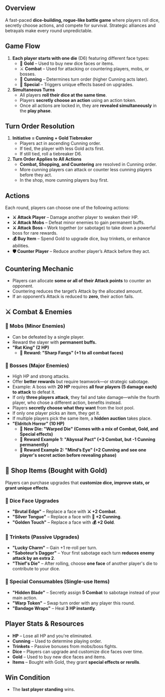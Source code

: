 ## **Overview**

A fast-paced **dice-building, rogue-like battle game** where players roll dice, secretly choose actions, and compete for survival. Strategic alliances and betrayals make every round unpredictable.

## **Game Flow**

1. **Each player starts with one die** (D6) featuring different face types:
	- 🎲 **Gold** – Used to buy new dice faces or items.
	- ⚔ **Combat** – Used for attacking or countering players, mobs, or bosses.
	- 🧠 **Cunning** – Determines turn order (higher Cunning acts later).
	- 🎁 **Special** – Triggers unique effects based on upgrades.
2. **Simultaneous Turns**
	- All players **roll their dice at the same time**.
	- Players **secretly choose an action** using an action token.
	- Once all actions are locked in, they are **revealed simultaneously** in the **play phase**.

## **Turn Order Resolution**

1. **Initiative = Cunning + Gold Tiebreaker**
	- Players act in ascending Cunning order.
	- If tied, the player with less Gold acts first.
	- If still tied, roll a tiebreaker D6.
2. **Turn Order Applies to All Actions**
	- **Combat, Shopping, and Countering** are resolved in Cunning order.
	- More cunning players can attack or counter less cunning players before they act.
	- In the shop, more cunning players buy first.

## **Actions**

Each round, players can choose one of the following actions:

- **⚔ Attack Player** – Damage another player to weaken their HP.
- **⚔ Attack Mobs** – Defeat minor enemies to gain permanent buffs.
- **⚔ Attack Boss** – Work together (or sabotage) to take down a powerful boss for rare rewards.
- **💰 Buy Item** – Spend Gold to upgrade dice, buy trinkets, or enhance abilities.
- **🛡 Counter Player** – Reduce another player’s Attack before they act.

## **Countering Mechanic**

- Players can allocate **some or all of their Attack points** to counter an opponent.
- Countering reduces the target’s Attack by the allocated amount.
- If an opponent’s Attack is reduced to **zero**, their action fails.

## **⚔ Combat & Enemies**

### **🐀 Mobs (Minor Enemies)**

- Can be defeated by a single player.
- Reward the slayer with **permanent buffs.**
- **"Rat King" (2 HP)**
	- 🏅 **Reward: "Sharp Fangs" (+1 to all combat faces)**

### **🐉 Bosses (Major Enemies)**

- High HP and strong attacks.
- Offer **better rewards** but require teamwork—or strategic sabotage.
- Example: A boss with **20 HP** requires **all four players (5 damage each) to attack** to defeat it.
- If only **three players attack**, they fail and take damage—while the fourth player, who chose a different action, benefits instead.
- Players **secretly choose what they want** from the loot pool.
- If only one player picks an item, they get it.
- If multiple players pick the same item, a **hidden auction** takes place.
- **"Eldritch Horror" (10 HP)**
	- 🎲 **New Die: "Warped Die" (Comes with a mix of Combat, Gold, and Special effects)**
	- 🏅 **Reward Example 1: "Abyssal Pact" (+3 Combat, but -1 Cunning permanently)**
	- 🏅 **Reward Example 2: "Mind’s Eye" (+2 Cunning and see one player's secret action before revealing phase)**


## **🏪 Shop Items (Bought with Gold)**

Players can purchase upgrades that **customize dice, improve stats, or grant unique effects**.

### **🎲 Dice Face Upgrades**

- **"Brutal Edge"** – Replace a face with **⚔ +2 Combat**.
- **"Silver Tongue"** – Replace a face with **🧠 +2 Cunning**.
- **"Golden Touch"** – Replace a face with **💰 +2 Gold**.

### **🔮 Trinkets (Passive Upgrades)**

- **"Lucky Charm"** – Gain +1 re-roll per turn.
- **"Saboteur’s Dagger"** – Your first sabotage each turn **reduces enemy attack by an extra 2**.
- **"Thief's Die"** – After rolling, choose **one face** of another player's die to contribute to your dice.

### **📜 Special Consumables (Single-use Items)**

- **"Hidden Blade"** – Secretly assign **5 Combat** to sabotage instead of your main action.
- **"Warp Token"** – Swap turn order with any player this round.
- **"Bandage Wraps"** – Heal **3 HP instantly**.

## **Player Stats & Resources**

- **HP** – Lose all HP and you're eliminated.
- **Cunning** – Used to determine playing order.
- **Trinkets** – Passive bonuses from mobs/boss fights.
- **Dice** – Players can upgrade and customize dice faces over time.
- **Gold** – Used to buy new dice faces and items.
- **Items** – Bought with Gold, they grant **special effects or rerolls**.

## **Win Condition**

- The **last player standing** wins.
